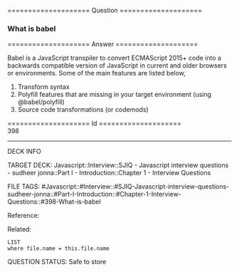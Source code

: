 ==================== Question ====================  

### What is babel  

==================== Answer ====================  

Babel is a JavaScript transpiler to convert ECMAScript 2015+ code into a
backwards compatible version of JavaScript in current and older browsers or
environments. Some of the main features are listed below,

1. Transform syntax
2. Polyfill features that are missing in your target environment (using
   @babel/polyfill)
3. Source code transformations (or codemods)

==================== Id ====================  
398
<!--ID: 1707879858022-->

---

DECK INFO

TARGET DECK: Javascript::Interview::SJIQ - Javascript interview questions - sudheer jonna::Part I - Introduction::Chapter 1 - Interview Questions

FILE TAGS: #Javascript::#Interview::#SJIQ-Javascript-interview-questions-sudheer-jonna::#Part-I-Introduction::#Chapter-1-Interview-Questions::#398-What-is-babel

Reference:

Related:

```dataview
LIST
where file.name = this.file.name
```
QUESTION STATUS: Safe to store

